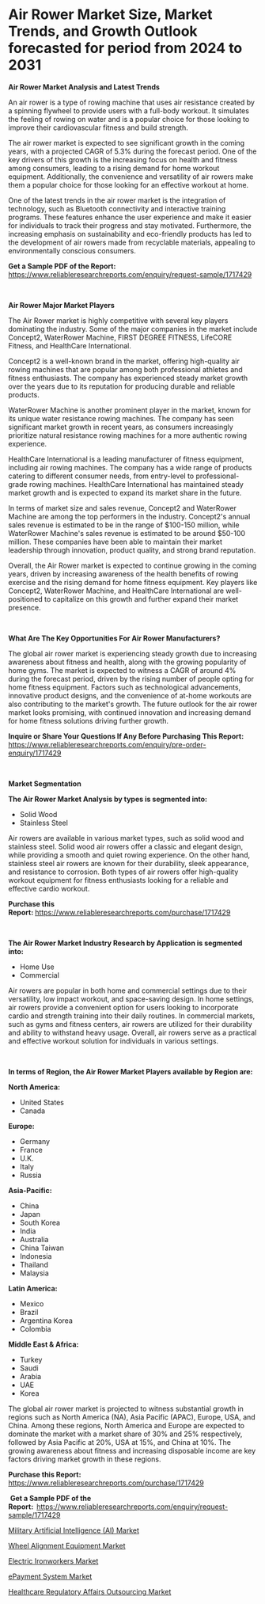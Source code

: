 <p><h1>Air Rower Market Size, Market Trends, and Growth Outlook forecasted for period from 2024 to 2031</h1></p><p><strong>Air Rower Market Analysis and Latest Trends</strong></p>
<p><p>An air rower is a type of rowing machine that uses air resistance created by a spinning flywheel to provide users with a full-body workout. It simulates the feeling of rowing on water and is a popular choice for those looking to improve their cardiovascular fitness and build strength.</p><p>The air rower market is expected to see significant growth in the coming years, with a projected CAGR of 5.3% during the forecast period. One of the key drivers of this growth is the increasing focus on health and fitness among consumers, leading to a rising demand for home workout equipment. Additionally, the convenience and versatility of air rowers make them a popular choice for those looking for an effective workout at home.</p><p>One of the latest trends in the air rower market is the integration of technology, such as Bluetooth connectivity and interactive training programs. These features enhance the user experience and make it easier for individuals to track their progress and stay motivated. Furthermore, the increasing emphasis on sustainability and eco-friendly products has led to the development of air rowers made from recyclable materials, appealing to environmentally conscious consumers.</p></p>
<p><strong>Get a Sample PDF of the Report:&nbsp;</strong> <a href="https://www.reliableresearchreports.com/enquiry/request-sample/1717429">https://www.reliableresearchreports.com/enquiry/request-sample/1717429</a></p>
<p>&nbsp;</p>
<p><strong>Air Rower Major Market Players</strong></p>
<p><p>The Air Rower market is highly competitive with several key players dominating the industry. Some of the major companies in the market include Concept2, WaterRower Machine, FIRST DEGREE FITNESS, LifeCORE Fitness, and HealthCare International.</p><p>Concept2 is a well-known brand in the market, offering high-quality air rowing machines that are popular among both professional athletes and fitness enthusiasts. The company has experienced steady market growth over the years due to its reputation for producing durable and reliable products.</p><p>WaterRower Machine is another prominent player in the market, known for its unique water resistance rowing machines. The company has seen significant market growth in recent years, as consumers increasingly prioritize natural resistance rowing machines for a more authentic rowing experience.</p><p>HealthCare International is a leading manufacturer of fitness equipment, including air rowing machines. The company has a wide range of products catering to different consumer needs, from entry-level to professional-grade rowing machines. HealthCare International has maintained steady market growth and is expected to expand its market share in the future.</p><p>In terms of market size and sales revenue, Concept2 and WaterRower Machine are among the top performers in the industry. Concept2's annual sales revenue is estimated to be in the range of $100-150 million, while WaterRower Machine's sales revenue is estimated to be around $50-100 million. These companies have been able to maintain their market leadership through innovation, product quality, and strong brand reputation.</p><p>Overall, the Air Rower market is expected to continue growing in the coming years, driven by increasing awareness of the health benefits of rowing exercise and the rising demand for home fitness equipment. Key players like Concept2, WaterRower Machine, and HealthCare International are well-positioned to capitalize on this growth and further expand their market presence.</p></p>
<p>&nbsp;</p>
<p><strong>What Are The Key Opportunities For Air Rower Manufacturers?</strong></p>
<p><p>The global air rower market is experiencing steady growth due to increasing awareness about fitness and health, along with the growing popularity of home gyms. The market is expected to witness a CAGR of around 4% during the forecast period, driven by the rising number of people opting for home fitness equipment. Factors such as technological advancements, innovative product designs, and the convenience of at-home workouts are also contributing to the market's growth. The future outlook for the air rower market looks promising, with continued innovation and increasing demand for home fitness solutions driving further growth.</p></p>
<p><strong>Inquire or Share Your Questions If Any Before Purchasing This Report:</strong> <a href="https://www.reliableresearchreports.com/enquiry/pre-order-enquiry/1717429">https://www.reliableresearchreports.com/enquiry/pre-order-enquiry/1717429</a></p>
<p>&nbsp;</p>
<p><strong>Market Segmentation</strong></p>
<p><strong>The Air Rower Market Analysis by types is segmented into:</strong></p>
<p><ul><li>Solid Wood</li><li>Stainless Steel</li></ul></p>
<p><p>Air rowers are available in various market types, such as solid wood and stainless steel. Solid wood air rowers offer a classic and elegant design, while providing a smooth and quiet rowing experience. On the other hand, stainless steel air rowers are known for their durability, sleek appearance, and resistance to corrosion. Both types of air rowers offer high-quality workout equipment for fitness enthusiasts looking for a reliable and effective cardio workout.</p></p>
<p><strong>Purchase this Report:&nbsp;</strong><a href="https://www.reliableresearchreports.com/purchase/1717429">https://www.reliableresearchreports.com/purchase/1717429</a></p>
<p>&nbsp;</p>
<p><strong>The Air Rower Market Industry Research by Application is segmented into:</strong></p>
<p><ul><li>Home Use</li><li>Commercial</li></ul></p>
<p><p>Air rowers are popular in both home and commercial settings due to their versatility, low impact workout, and space-saving design. In home settings, air rowers provide a convenient option for users looking to incorporate cardio and strength training into their daily routines. In commercial markets, such as gyms and fitness centers, air rowers are utilized for their durability and ability to withstand heavy usage. Overall, air rowers serve as a practical and effective workout solution for individuals in various settings.</p></p>
<p>&nbsp;</p>
<p><strong>In terms of Region, the Air Rower Market Players available by Region are:</strong></p>
<p>
    <p> <strong> North America: </strong>
        <ul>
            <li>United States</li>
            <li>Canada</li>
        </ul>
        </p> 
    <p> <strong> Europe: </strong>
        <ul>
            <li>Germany</li>
            <li>France</li>
            <li>U.K.</li>
            <li>Italy</li>
            <li>Russia</li>
        </ul>
        </p> 
    <p> <strong> Asia-Pacific: </strong>
        <ul>
            <li>China</li>
            <li>Japan</li>
            <li>South Korea</li>
            <li>India</li>
            <li>Australia</li>
            <li>China Taiwan</li>
            <li>Indonesia</li>
            <li>Thailand</li>
            <li>Malaysia</li>
        </ul>
        </p> 
    <p> <strong> Latin America: </strong>
        <ul>
            <li>Mexico</li>
            <li>Brazil</li>
            <li>Argentina Korea</li>
            <li>Colombia</li>
        </ul>
        </p> 
    <p> <strong> Middle East & Africa: </strong>
        <ul>
            <li>Turkey</li>
            <li>Saudi</li>
            <li>Arabia</li>
            <li>UAE</li>
            <li>Korea</li>
        </ul>
    </p>
    </p>
<p><p>The global air rower market is projected to witness substantial growth in regions such as North America (NA), Asia Pacific (APAC), Europe, USA, and China. Among these regions, North America and Europe are expected to dominate the market with a market share of 30% and 25% respectively, followed by Asia Pacific at 20%, USA at 15%, and China at 10%. The growing awareness about fitness and increasing disposable income are key factors driving market growth in these regions.</p></p>
<p><strong>Purchase this Report: </strong><a href="https://www.reliableresearchreports.com/purchase/1717429">https://www.reliableresearchreports.com/purchase/1717429</a></p>
<p>&nbsp;<strong>Get a Sample PDF of the Report:&nbsp;&nbsp;</strong><a href="https://www.reliableresearchreports.com/enquiry/request-sample/1717429">https://www.reliableresearchreports.com/enquiry/request-sample/1717429</a></p>
<p><strong></strong></p>
<p><p><a href="https://medium.com/@katherineshort5445/military-artificial-intelligence-ai-market-trends-and-market-analysis-forecasted-for-period-290b32b03a58">Military Artificial Intelligence (AI) Market</a></p><p><a href="https://issuu.com/reportprime-2/docs/wheel-alignment-equipment-market-size-2030.pptx">Wheel Alignment Equipment Market</a></p><p><a href="https://issuu.com/reportprime-2/docs/electric-ironworkers-market-size-2030.pptx">Electric Ironworkers Market</a></p><p><a href="https://medium.com/@murraykoepp786/epayment-system-market-size-reveals-the-best-marketing-channels-in-global-industry-129a95a3f362">ePayment System Market</a></p><p><a href="https://medium.com/@murraykoepp786/healthcare-regulatory-affairs-outsourcing-market-share-evolution-and-market-growth-trends-2024-fe8df220b6b7">Healthcare Regulatory Affairs Outsourcing Market</a></p></p>